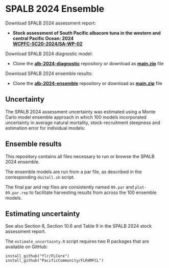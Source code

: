 # SPALB 2024 Ensemble

Download SPALB 2024 assessment report:

- **Stock assessment of South Pacific albacore tuna in the western and central Pacific Ocean: 2024**\
  **[WCPFC-SC20-2024/SA-WP-02](https://meetings.wcpfc.int/node/23119)**

Download SPALB 2024 diagnostic model:

- Clone the **[alb-2024-diagnostic](https://github.com/PacificCommunity/ofp-sam-alb-2024-diagnostic)** repository or download as **[main.zip](https://github.com/PacificCommunity/ofp-sam-alb-2024-diagnostic/archive/refs/heads/main.zip)** file

Download SPALB 2024 ensemble results:

- Clone the **[alb-2024-ensemble](https://github.com/PacificCommunity/ofp-sam-alb-2024-ensemble)** repository or download as **[main.zip](https://github.com/PacificCommunity/ofp-sam-alb-2024-ensemble/archive/refs/heads/main.zip)** file

## Uncertainty

The SPALB 2024 assessment uncertainty was estimated using a Monte Carlo model ensemble approach in which 100 models incorporated uncertainty in average natural mortality, stock-recruitment steepness and estimation error for individual models:

## Ensemble results

This repository contains all files necessary to run or browse the SPALB 2024 ensemble.

The ensemble models are run from a par file, as described in the corresponding `doitall.sh` script.

The final par and rep files are consistently named `09.par` and `plot-09.par.rep` to facilitate harvesting results from across the 100 ensemble models.

## Estimating uncertainty

See also Section 8, Section 10.6 and Table 9 in the SPALB 2024 stock assessment report.

The `estimate_uncertainty.R` script requires two R packages that are available on GitHub:

```
install_github("flr/FLCore")
install_github("PacificCommunity/FLR4MFCL")
```
